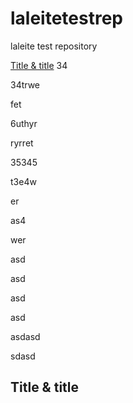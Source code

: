 # laleitetestrep
laleite test repository

[Title & title](#title-title)
34

34trwe

fet

6uthyr

ryrret

35345

t3e4w

er

as4

wer

asd

asd

asd

asd

asdasd

sdasd


## Title & title
